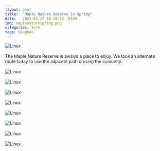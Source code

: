 ```yaml
---
layout: post
title:  "Maple Nature Reserve in Spring"
date:   2021-04-17 10:30:52 -0400
img: maplenaturespring.png
categories: York
tags: Vaughan
---
```


![Linux]({{site.baseurl}}/images/maplenaturespring.png)
<br>
<br>
The Maple Nature Reserve is awalys a place to enjoy. We took an alternate route today to use the adjacent path crosing the comunity. 
<br>
<br>
![Linux]({{site.baseurl}}/images/maplenaturespring1.jpg)
<br>
<br>
![Linux]({{site.baseurl}}/images/maplenaturespring2.jpg)
<br>
<br>
![Linux]({{site.baseurl}}/images/maplenaturespring3.jpg)
<br>
<br>
![Linux]({{site.baseurl}}/images/maplenaturespring4.jpg)
<br>
<br>
![Linux]({{site.baseurl}}/images/maplenaturespring5.jpg)
<br>
<br>
![Linux]({{site.baseurl}}/images/maplenaturespring6.jpg)
<br>
<br>
![Linux]({{site.baseurl}}/images/maplenaturespring7.jpg)
<br>
<br>
![Linux]({{site.baseurl}}/images/maplenaturespring8.jpg)
